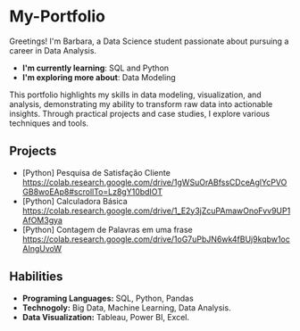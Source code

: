# My-Portfolio
Greetings! I'm Barbara, a Data Science student passionate about pursuing a career in Data Analysis.

- **I'm currently learning**: SQL and Python
- **I'm exploring more about**: Data Modeling

This portfolio highlights my skills in data modeling, visualization, and analysis, demonstrating my ability to transform raw data into actionable insights. Through practical projects and case studies, I explore various techniques and tools.

## Projects 
- [Python] Pesquisa de Satisfação Cliente https://colab.research.google.com/drive/1gWSuOrABfssCDceAglYcPVOGB8woEAp8#scrollTo=Lz8gY10bdIOT
- [Python] Calculadora Básica https://colab.research.google.com/drive/1_E2y3jZcuPAmawOnoFvv9UP1AfOM3gya
- [Python] Contagem de Palavras em uma frase https://colab.research.google.com/drive/1oG7uPbJN6wk4fBUj9kqbw1ocAIngUvoW

## Habilities
- **Programing Languages:** SQL, Python, Pandas
- **Technogoly:** Big Data, Machine Learning, Data Analysis.
- **Data Visualization:** Tableau, Power BI, Excel.
